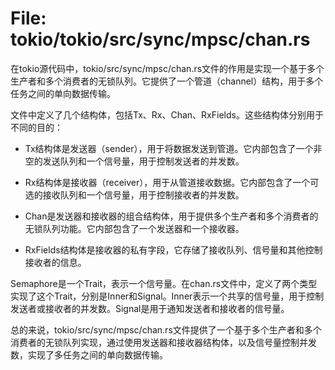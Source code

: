 # File: tokio/tokio/src/sync/mpsc/chan.rs

在tokio源代码中，tokio/src/sync/mpsc/chan.rs文件的作用是实现一个基于多个生产者和多个消费者的无锁队列。它提供了一个管道（channel）结构，用于多个任务之间的单向数据传输。

文件中定义了几个结构体，包括Tx<T>、Rx<T>、Chan<T>、RxFields<T>。这些结构体分别用于不同的目的：

- Tx<T>结构体是发送器（sender），用于将数据发送到管道。它内部包含了一个非空的发送队列和一个信号量，用于控制发送者的并发数。

- Rx<T>结构体是接收器（receiver），用于从管道接收数据。它内部包含了一个可选的接收队列和一个信号量，用于控制接收者的并发数。

- Chan<T>是发送器和接收器的组合结构体，用于提供多个生产者和多个消费者的无锁队列功能。它内部包含了一个发送器和一个接收器。

- RxFields<T>结构体是接收器的私有字段，它存储了接收队列、信号量和其他控制接收者的信息。

Semaphore是一个Trait，表示一个信号量。在chan.rs文件中，定义了两个类型实现了这个Trait，分别是Inner<T>和Signal。Inner<T>表示一个共享的信号量，用于控制发送者或接收者的并发数。Signal是用于通知发送者和接收者的信号量。

总的来说，tokio/src/sync/mpsc/chan.rs文件提供了一个基于多个生产者和多个消费者的无锁队列实现，通过使用发送器和接收器结构体，以及信号量控制并发数，实现了多任务之间的单向数据传输。

